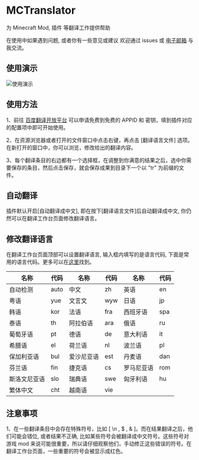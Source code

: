 # MCTranslator

为 Minecraft Mod, 插件 等翻译工作提供帮助

在使用中如果遇到问题, 或者你有一些意见或建议 欢迎通过 issues 或 [电子邮箱](mailto:Hum-XC@outlook.com) 与我交流。

## 使用演示

![使用演示](https://files.catbox.moe/n9fyva.gif)

## 使用方法

1、前往 [百度翻译开放平台](https://fanyi-api.baidu.com/) 可以申请免费到免费的 APPID 和 密钥，填到插件对应的配置项中即可开始使用。

2、在资源浏览器或者打开的文件窗口中点击右键，再点击 \[翻译语言文件\] 选项。在新打开的窗口中，你可以浏览，修改给出的翻译内容。

3、每个翻译条目的右边都有一个选择框，在调整到你满意的结果之后，选中你需要保存的条目，然后点击保存，就会保存成果到目录下一个以 "tr" 为前缀的文件。

## 自动翻译

插件默认开启\[自动翻译成中文\], 即在按下\[翻译语言文件\]后自动翻译成中文, 你仍然可以在翻译工作台页面修改翻译语言。

## 修改翻译语言

在翻译工作台页面顶部可以设置翻译语言, 输入框内填写的是语言代码, 下面是常用的语言代码。更多可以在[这里](https://fanyi-api.baidu.com/doc/21)找到。

| 名称         | 代码 | 名称       | 代码 | 名称       | 代码 |
| ------------ | ---- | ---------- | ---- | ---------- | ---- |
| 自动检测     | auto | 中文       | zh   | 英语       | en   |
| 粤语         | yue  | 文言文     | wyw  | 日语       | jp   |
| 韩语         | kor  | 法语       | fra  | 西班牙语   | spa  |
| 泰语         | th   | 阿拉伯语   | ara  | 俄语       | ru   |
| 葡萄牙语     | pt   | 德语       | de   | 意大利语   | it   |
| 希腊语       | el   | 荷兰语     | nl   | 波兰语     | pl   |
| 保加利亚语   | bul  | 爱沙尼亚语 | est  | 丹麦语     | dan  |
| 芬兰语       | fin  | 捷克语     | cs   | 罗马尼亚语 | rom  |
| 斯洛文尼亚语 | slo  | 瑞典语     | swe  | 匈牙利语   | hu   |
| 繁体中文     | cht  | 越南语     | vie  |            |      |

## 注意事项

1、在一些翻译条目中会存在特殊符号，比如 \[ \n , $ , & \]。而在结果翻译之后，他们可能会错位, 或者结果不正确, 比如某些符号会被翻译成中文符号。这些符号对 游戏 mod 来说可能很重要，所以请仔细观察他们，手动修正这些错误的符号。在翻译工作台页面，一些重要的符号会被显示成红色。
